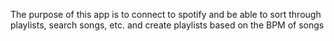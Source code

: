 The purpose of this app is to connect to spotify and be able to sort through playlists, search songs, etc. and create playlists based on the BPM of songs




<!-- When fetching tracks add ?market=from_token or &market=from_token -->